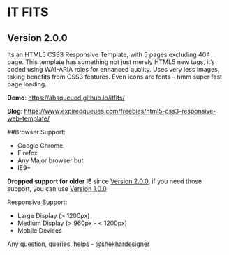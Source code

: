 IT FITS
=======

## Version 2.0.0

Its an HTML5 CSS3 Responsive Template, with 5 pages excluding 404 page. This template has something not just merely HTML5 new tags, it’s coded using WAI-ARIA roles for enhanced quality. Uses very less images, taking benefits from CSS3 features. Even icons are fonts – hmm super fast page loading.

**Demo**: https://absqueued.github.io/itfits/

**Blog**: https://www.expiredqueues.com/freebies/html5-css3-responsive-web-template/

##Browser Support:
 - Google Chrome
 - Firefox
 - Any Major browser but
 - IE9+
 
 **Dropped support for older IE** since [Version 2.0.0](https://github.com/expiredqueues/It-Fits/releases/tag/v2.0), if you need those support, you can use [Version 1.0.0](https://github.com/expiredqueues/It-Fits/releases/tag/v1.0)

Responsive Support:
 - Large Display (> 1200px)
 - Medium Display (> 960px - < 1200px)
 - Mobile Devices
 
 Any question, queries, helps - [@shekhardesigner](https://twitter.com/absqueued)
